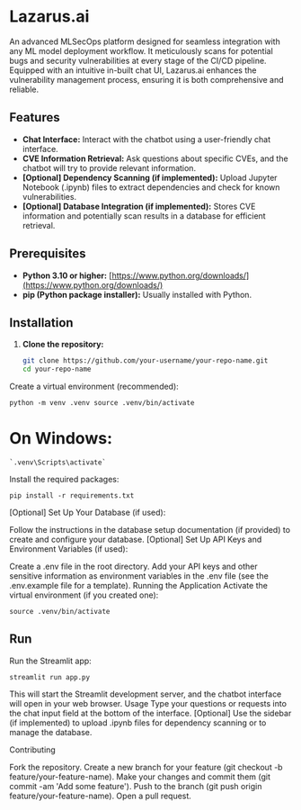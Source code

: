 # Lazarus.ai

An advanced MLSecOps platform designed for seamless integration with any ML model deployment workflow. It meticulously scans for potential bugs and security vulnerabilities at every stage of the CI/CD pipeline. Equipped with an intuitive in-built chat UI, Lazarus.ai enhances the vulnerability management process, ensuring it is both comprehensive and reliable.

## Features

- **Chat Interface:** Interact with the chatbot using a user-friendly chat interface.
- **CVE Information Retrieval:** Ask questions about specific CVEs, and the chatbot will try to provide relevant information. 
- **[Optional] Dependency Scanning (if implemented):** Upload Jupyter Notebook (.ipynb) files to extract dependencies and check for known vulnerabilities.
- **[Optional] Database Integration (if implemented):** Stores CVE information and potentially scan results in a database for efficient retrieval.

## Prerequisites

- **Python 3.10 or higher:** [https://www.python.org/downloads/](https://www.python.org/downloads/)
- **pip (Python package installer):** Usually installed with Python.

## Installation

1. **Clone the repository:**
   ```bash
   git clone https://github.com/your-username/your-repo-name.git
   cd your-repo-name

Create a virtual environment (recommended):
   
   `python -m venv .venv
   source .venv/bin/activate`
   
 # On Windows:
 
    `.venv\Scripts\activate`

Install the required packages:

   `pip install -r requirements.txt`

[Optional] Set Up Your Database (if used):

Follow the instructions in the database setup documentation (if provided) to create and configure your database.
[Optional] Set Up API Keys and Environment Variables (if used):

Create a .env file in the root directory.
Add your API keys and other sensitive information as environment variables in the .env file (see the .env.example file for a template).
Running the Application
Activate the virtual environment (if you created one):

   `source .venv/bin/activate`

## Run

Run the Streamlit app:

   `streamlit run app.py`

This will start the Streamlit development server, and the chatbot interface will open in your web browser.
Usage
Type your questions or requests into the chat input field at the bottom of the interface.
[Optional] Use the sidebar (if implemented) to upload .ipynb files for dependency scanning or to manage the database.

Contributing

Fork the repository.
Create a new branch for your feature (git checkout -b feature/your-feature-name).
Make your changes and commit them (git commit -am 'Add some feature').
Push to the branch (git push origin feature/your-feature-name).
Open a pull request.
